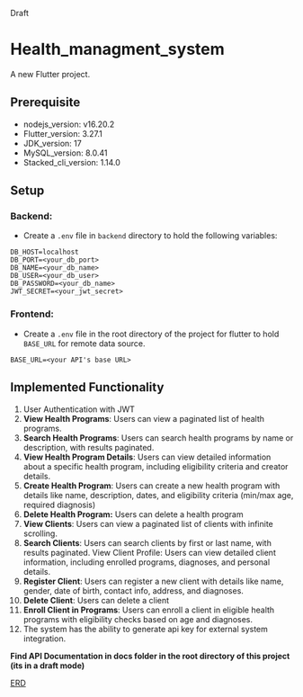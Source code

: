 Draft

# Health_managment_system

A new Flutter project.


## Prerequisite
- nodejs_version: v16.20.2
- Flutter_version: 3.27.1
- JDK_version: 17
- MySQL_version: 8.0.41
- Stacked_cli_version: 1.14.0

## Setup
### Backend:
- Create a `.env` file in `backend` directory to hold the following variables:
```
DB_HOST=localhost
DB_PORT=<your_db_port>
DB_NAME=<your_db_name>
DB_USER=<your_db_user>
DB_PASSWORD=<your_db_name>
JWT_SECRET=<your_jwt_secret>
```

### Frontend:
- Create a `.env` file in the root directory of the project for flutter to hold `BASE_URL` for remote data source.
```
BASE_URL=<your API's base URL>
```

## Implemented Functionality
1. User Authentication with JWT
2. **View Health Programs**: Users can view a paginated list of health programs.
3. **Search Health Programs**: Users can search health programs by name or description, with results paginated.
4. **View Health Program Details**: Users can view detailed information about a specific health program, including eligibility criteria and creator details.
5. **Create Health Program**: Users can create a new health program with details like name, description, dates, and eligibility criteria (min/max age, required diagnosis)
6. **Delete Health Program:** Users can delete a health program
7. **View Clients**: Users can view a paginated list of clients with infinite scrolling.
8. **Search Clients**: Users can search clients by first or last name, with results paginated.
View Client Profile: Users can view detailed client information, including enrolled programs, diagnoses, and personal details.
1.  **Register Client**: Users can register a new client with details like name, gender, date of birth, contact info, address, and diagnoses.
2.   **Delete Client**: Users can delete a client
3.   **Enroll Client in Programs**: Users can enroll a client in eligible health programs with eligibility checks based on age and diagnoses.
4.   The system has the ability to generate api key for external system integration.


**Find API Documentation in docs folder in the root directory of this project (its in a draft mode)**

<!-- ## Screens -->

[ERD](./design/database_ERD/Screenshot%20from%202025-04-27%2023-18-15.png)